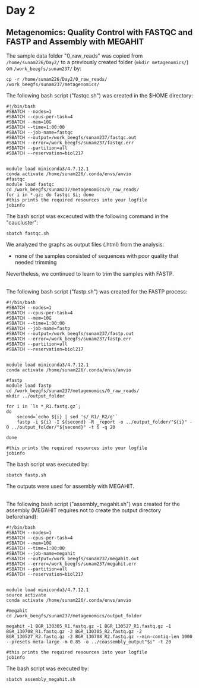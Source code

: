 # Day 2

## Metagenomics: Quality Control with FASTQC and FASTP and Assembly with MEGAHIT

The sample data folder "0_raw_reads" was copied from `/home/sunam226/Day2/` to a previously created folder (`mkdir metagenomics/`) on `/work_beegfs/sunam237/` by:

```
cp -r /home/sunam226/Day2/0_raw_reads/ /work_beegfs/sunam237/metagenomics/
```

The following bash script ("fastqc.sh") was created in the $HOME directory:

```
#!/bin/bash
#SBATCH --nodes=1
#SBATCH --cpus-per-task=4
#SBATCH --mem=10G
#SBATCH --time=1:00:00
#SBATCH --job-name=fastqc
#SBATCH --output=/work_beegfs/sunam237/fastqc.out
#SBATCH --error=/work_beegfs/sunam237/fastqc.err
#SBATCH --partition=all
#SBATCH --reservation=biol217


module load miniconda3/4.7.12.1
conda activate /home/sunam226/.conda/envs/anvio
#fastqc
module load fastqc
cd /work_beegfs/sunam237/metagenomics/0_raw_reads/
for i in *.gz; do fastqc $i; done
#this prints the required resources into your logfile
jobinfo
```

The bash script was excecuted with the following command in the "caucluster":

```
sbatch fastqc.sh
```

We analyzed the graphs as output files (.html) from the analysis:
- none of the samples consisted of sequences with poor quality that needed trimming

Nevertheless, we continued to learn to trim the samples with FASTP.

\
The following bash script ("fastp.sh") was created for the FASTP process:

```
#!/bin/bash
#SBATCH --nodes=1
#SBATCH --cpus-per-task=4
#SBATCH --mem=10G
#SBATCH --time=1:00:00
#SBATCH --job-name=fastp
#SBATCH --output=/work_beegfs/sunam237/fastp.out
#SBATCH --error=/work_beegfs/sunam237/fastp.err
#SBATCH --partition=all
#SBATCH --reservation=biol217


module load miniconda3/4.7.12.1
conda activate /home/sunam226/.conda/envs/anvio

#fastp
module load fastp
cd /work_beegfs/sunam237/metagenomics/0_raw_reads/
mkdir ../output_folder

for i in `ls *_R1.fastq.gz`;
do
    second=`echo ${i} | sed 's/_R1/_R2/g'`
    fastp -i ${i} -I ${second} -R _report -o ../output_folder/"${i}" -O ../output_folder/"${second}" -t 6 -q 20

done

#this prints the required resources into your logfile
jobinfo
```
The bash script was executed by:
```
sbatch fastp.sh
```

The outputs were used for assembly with MEGAHIT.

\
The following bash script ("assembly_megahit.sh") was created for the assembly (MEGAHIT requires not to create the output directory beforehand):
```
#!/bin/bash
#SBATCH --nodes=1
#SBATCH --cpus-per-task=4
#SBATCH --mem=10G
#SBATCH --time=1:00:00
#SBATCH --job-name=megahit
#SBATCH --output=/work_beegfs/sunam237/megahit.out
#SBATCH --error=/work_beegfs/sunam237/megahit.err
#SBATCH --partition=all
#SBATCH --reservation=biol217


module load miniconda3/4.7.12.1
source activate
conda activate /home/sunam226/.conda/envs/anvio

#megahit
cd /work_beegfs/sunam237/metagenomics/output_folder
                                       
megahit -1 BGR_130305_R1.fastq.gz -1 BGR_130527_R1.fastq.gz -1 BGR_130708_R1.fastq.gz -2 BGR_130305_R2.fastq.gz -2 BGR_130527_R2.fastq.gz -2 BGR_130708_R2.fastq.gz --min-contig-len 1000 --presets meta-large -m 0.85 -o ../coassembly_output"$i" -t 20                      

#this prints the required resources into your logfile
jobinfo
```
The bash script was executed by:
```
sbatch assembly_megahit.sh
```